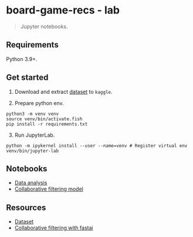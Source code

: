 # board-game-recs - lab

> Jupyter notebooks.

## Requirements

Python 3.9+.

## Get started

1. Download and extract [dataset](https://www.kaggle.com/jvanelteren/boardgamegeek-reviews) to `kaggle`.

2. Prepare python env.

```
python3 -m venv venv
source venv/bin/activate.fish
pip install -r requirements.txt

```

3. Run JupyterLab.

```
python -m ipykernel install --user --name=venv # Register virtual env
venv/bin/jupyter-lab
```

## Notebooks

- [Data analysis](data-analysis.ipynb)
- [Collaborative filtering model](model.ipynb)

## Resources

- [Dataset](https://www.kaggle.com/jvanelteren/boardgamegeek-reviews)
- [Collaborative filtering with fastai](https://docs.fast.ai/collab.html)
